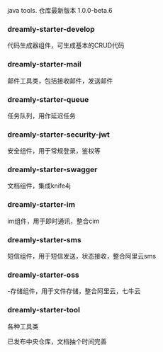 java tools. 仓库最新版本 1.0.0-beta.6

### dreamly-starter-develop
代码生成器组件，可生成基本的CRUD代码

### dreamly-starter-mail
邮件工具类，包括接收邮件，发送邮件

### dreamly-starter-queue
任务队列，用作延迟任务

### dreamly-starter-security-jwt
安全组件，用于常规登录，鉴权等

### dreamly-starter-swagger
文档组件，集成knife4j

### dreamly-starter-im
im组件，用于即时通讯，整合cim

### dreamly-starter-sms
短信组件，用于短信发送，状态接收，整合阿里云sms

### dreamly-starter-oss
-存储组件，用于文件存储，整合阿里云，七牛云

### dreamly-starter-tool
各种工具类

已发布中央仓库，文档抽个时间完善
